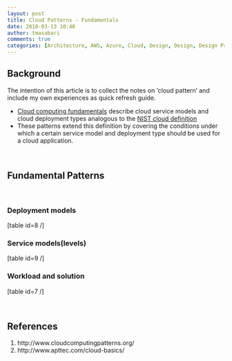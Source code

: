 ```yaml
---
layout: post
title: Cloud Patterns - Fundamentals
date: 2018-03-13 10:48
author: tmasabari
comments: true
categories: [Architecture, AWS, Azure, Cloud, Design, Design, Design Principles, Patterns, Principles]
---
```

<h2>Background</h2>
The intention of this article is to collect the notes on ‘cloud pattern’ and include my own experiences as quick refresh guide.
<ul>
 	<li><a href="http://www.cloudcomputingpatterns.org/#cloud_computing_fundamentals">Cloud computing fundamentals</a> describe cloud service models and cloud deployment types analogous to the <a href="http://nvlpubs.nist.gov/nistpubs/Legacy/SP/nistspecialpublication800-145.pdf">NIST cloud definition</a></li>
 	<li>These patterns extend this definition by covering the conditions under which a certain service model and deployment type should be used for a cloud application.</li>
</ul>
&nbsp;
<h2>Fundamental Patterns</h2>
&nbsp;
<h3>Deployment models</h3>
[table id=8 /]
<h3>Service models(levels)</h3>
[table id=9 /]
<h3>Workload and solution</h3>
[table id=7 /]

&nbsp;
<h2>References</h2>
<ol>
 	<li>http://www.cloudcomputingpatterns.org/</li>
 	<li>http://www.apttec.com/cloud-basics/</li>
</ol>
